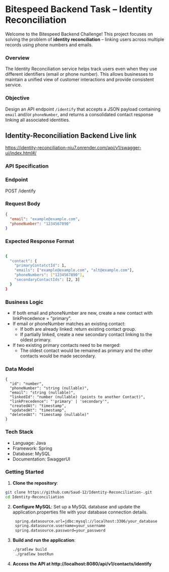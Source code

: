 # Bitespeed Backend Task – Identity Reconciliation

Welcome to the Bitespeed Backend Challenge! This project focuses on solving the problem of **identity reconciliation** – linking users across multiple records using phone numbers and emails.

### Overview
The Identity Reconciliation service helps track users even when they use different identifiers (email or phone number). This allows businesses to maintain a unified view of customer interactions and provide consistent service.

### Objective
Design an API endpoint `/identify` that accepts a JSON payload containing `email` and/or `phoneNumber`, and returns a consolidated contact response linking all associated identities.

## Identity-Reconciliation Backend Live link
https://identity-reconciliation-niu7.onrender.com/api/v1/swagger-ui/index.html#/

### API Specification
### Endpoint
POST /identify

### Request Body
```json
{
  "email": "example@example.com",
  "phoneNumber": "1234567890"
}
```
 ### Expected Response Format

```bash

{
  "contact": {
    "primaryContatctId": 1,
    "emails": ["example@example.com", "alt@example.com"],
    "phoneNumbers": ["1234567890"],
    "secondaryContactIds": [2, 3]
  }
}
```
### Business Logic
* If both email and phoneNumber are new, create a new contact with linkPrecedence = "primary".
* If email or phoneNumber matches an existing contact:
  * If both are already linked: return existing contact group.
  * If partially linked, create a new secondary contact linking to the oldest primary.
* If two existing primary contacts need to be merged:
  * The oldest contact would be remained as primary and the other contacts would be made secondary.

### Data Model
```
{
  "id": "number",
  "phoneNumber": "string (nullable)",
  "email": "string (nullable)",
  "linkedId": "number (nullable) (points to another Contact)",
  "linkPrecedence": "'primary' | 'secondary'",
  "createdAt": "timestamp",
  "updatedAt": "timestamp",
  "deletedAt": "timestamp (nullable)"
}
```
### Tech Stack
* Language: Java
* Framework: Spring
* Database: MySQL
* Documentation: SwaggerUI

### Getting Started

1. **Clone the repository**:
```bash
git clone https://github.com/Saud-12/Identity-Reconciliation-.git
cd Identity-Reconciliation
```

2. **Configure MySQL**:
    Set up a MySQL database and update the application.properties file with your database connection details.
   ```bash
    spring.datasource.url=jdbc:mysql://localhost:3306/your_database
    spring.datasource.username=your_username
    spring.datasource.password=your_password

3. **Build and run the application**:
   ```bash
   ./gradlew build
    ./gradlew bootRun
   
4.  **Access the API at http://localhost:8080/api/v1/contacts/identify**
